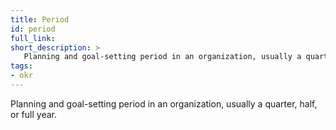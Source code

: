 ```yaml
---
title: Period
id: period
full_link:
short_description: >
   Planning and goal-setting period in an organization, usually a quarter, half, or full year.
tags:
- okr
---
```


Planning and goal-setting period in an organization, usually a quarter, half, or full year.
